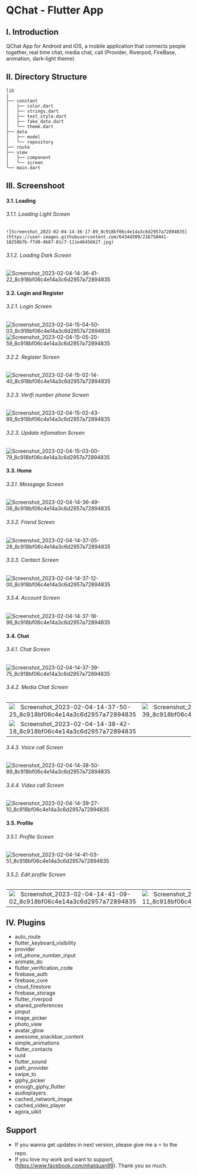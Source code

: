 # QChat - Flutter App

## I. Introduction
QChat App for Android and iOS, a mobile application that connects people together, real
time chat, media chat, call (Provider, Riverpod, FireBase, animation, dark-light theme)

## II. Directory Structure
```
lib
│
├── constant
│   ├── color.dart
│   ├── strings.dart
│   ├── text_style.dart
│   ├── fake_data.dart
│   └── theme.dart
├── data
│   ├── model
│   └── repository
├── route
├── view
│   ├── component
│   └── screen
└── main.dart

```

## III. Screenshoot
#### 3.1. Loading
###### 3.1.1. Loading Light Screen
```
![Screenshot_2023-02-04-14-36-17-89_8c918bf06c4e14a3c6d2957a72894835](https://user-images.githubusercontent.com/64344509/216758441-18258b7b-f7d0-4b87-81c7-111e46456627.jpg)
```

###### 3.1.2. Loading Dark Screen
![Screenshot_2023-02-04-14-36-41-22_8c918bf06c4e14a3c6d2957a72894835](https://user-images.githubusercontent.com/64344509/216758448-7db39360-5d3b-4ff1-b509-d880637387a7.jpg)

#### 3.2. Login and Register

###### 3.2.1. Login Screen
![Screenshot_2023-02-04-15-04-50-03_8c918bf06c4e14a3c6d2957a72894835](https://user-images.githubusercontent.com/64344509/216759632-5bbb24d5-7e58-4f3f-9237-7007164d182b.jpg)
![Screenshot_2023-02-04-15-05-20-59_8c918bf06c4e14a3c6d2957a72894835](https://user-images.githubusercontent.com/64344509/216759638-70def8b5-2ffd-4ed7-b3b6-aaa790d5f525.jpg)

###### 3.2.2. Register Screen
![Screenshot_2023-02-04-15-02-14-40_8c918bf06c4e14a3c6d2957a72894835](https://user-images.githubusercontent.com/64344509/216759684-19132dd4-6b97-4401-b5a4-f56e5684392f.jpg)

###### 3.2.3. Verifi number phone Screen
![Screenshot_2023-02-04-15-02-43-89_8c918bf06c4e14a3c6d2957a72894835](https://user-images.githubusercontent.com/64344509/216759719-b2563dc3-983b-4ab3-99c7-646f34e8a3a2.jpg)

###### 3.2.3. Update infomation Screen
![Screenshot_2023-02-04-15-03-00-79_8c918bf06c4e14a3c6d2957a72894835](https://user-images.githubusercontent.com/64344509/216759754-ae006f85-6002-4201-a115-0f72988638d4.jpg)


#### 3.3. Home
###### 3.3.1. Messgage Screen
![Screenshot_2023-02-04-14-36-49-06_8c918bf06c4e14a3c6d2957a72894835](https://user-images.githubusercontent.com/64344509/216759837-c6897a14-9779-4072-89b1-d8a2b8633ed5.jpg)

###### 3.3.2. Friend Screen
![Screenshot_2023-02-04-14-37-05-28_8c918bf06c4e14a3c6d2957a72894835](https://user-images.githubusercontent.com/64344509/216759841-6c113ae2-aa3b-44d8-ab2d-6d7aef1ac0c2.jpg)

###### 3.3.3. Contact Screen
![Screenshot_2023-02-04-14-37-12-00_8c918bf06c4e14a3c6d2957a72894835](https://user-images.githubusercontent.com/64344509/216759876-20ed16f3-0362-4248-999a-1f83f4b52152.jpg)

###### 3.3.4. Account Screen
![Screenshot_2023-02-04-14-37-18-96_8c918bf06c4e14a3c6d2957a72894835](https://user-images.githubusercontent.com/64344509/216759880-36ada654-5af9-4357-9c7f-7cdae813924f.jpg)

#### 3.4. Chat
###### 3.4.1. Chat Screen
![Screenshot_2023-02-04-14-37-39-75_8c918bf06c4e14a3c6d2957a72894835](https://user-images.githubusercontent.com/64344509/216759958-8983f664-174b-43ee-9fe6-42b0b4fc99e5.jpg)

###### 3.4.2. Media Chat Screen

|  |  |  |
| :---:  | :---:  | :---:  |
| ![Screenshot_2023-02-04-14-37-50-25_8c918bf06c4e14a3c6d2957a72894835](https://user-images.githubusercontent.com/64344509/216759997-871305d9-76fc-4b1c-a386-6c7db305a31d.jpg) | ![Screenshot_2023-02-04-14-38-01-39_8c918bf06c4e14a3c6d2957a72894835](https://user-images.githubusercontent.com/64344509/216760002-00a1904a-fbb7-44e7-9dcd-c34e839a7ceb.jpg) | ![Screenshot_2023-02-04-14-38-12-30_8c918bf06c4e14a3c6d2957a72894835](https://user-images.githubusercontent.com/64344509/216760003-c296476a-ef2c-4b1e-b89e-dbf519181a41.jpg) 
| ![Screenshot_2023-02-04-14-38-42-18_8c918bf06c4e14a3c6d2957a72894835](https://user-images.githubusercontent.com/64344509/216760004-c13020ab-2141-47f9-a930-890d85fff9c4.jpg)

###### 3.4.3. Voice call Screen
![Screenshot_2023-02-04-14-38-50-89_8c918bf06c4e14a3c6d2957a72894835](https://user-images.githubusercontent.com/64344509/216760029-6c76735b-abf2-483a-858f-bb4ebeea5937.jpg)

###### 3.4.4. Video call Screen
![Screenshot_2023-02-04-14-39-27-10_8c918bf06c4e14a3c6d2957a72894835](https://user-images.githubusercontent.com/64344509/216760053-2f1dcd45-5c12-421c-a8f1-5c9ef9297722.jpg)

#### 3.5. Profile
###### 3.5.1. Profile Screen
![Screenshot_2023-02-04-14-41-03-51_8c918bf06c4e14a3c6d2957a72894835](https://user-images.githubusercontent.com/64344509/216760141-d2e462a0-1706-4bea-b4d2-86680acac8f7.jpg)

###### 3.5.2. Edit profile Screen
|  |  |  |
| :---:  | :---:  | :---:  |
|![Screenshot_2023-02-04-14-41-09-02_8c918bf06c4e14a3c6d2957a72894835](https://user-images.githubusercontent.com/64344509/216760146-93c86027-319e-47d1-bc00-ce1374faafed.jpg)|![Screenshot_2023-02-04-14-41-13-11_8c918bf06c4e14a3c6d2957a72894835](https://user-images.githubusercontent.com/64344509/216760148-0d85d493-22ed-411a-9dd5-0f5f6fde6c6a.jpg)|![Screenshot_2023-02-04-16-40-41-87_8c918bf06c4e14a3c6d2957a72894835](https://user-images.githubusercontent.com/64344509/216760397-a01e7b79-9959-4591-91fb-dc6ce59ffd5b.jpg)|


## IV. Plugins
  - auto_route
  - flutter_keyboard_visibility
  - provider
  - intl_phone_number_input
  - animate_do
  - flutter_verification_code
  - firebase_auth
  - firebase_core
  - cloud_firestore
  - firebase_storage
  - flutter_riverpod
  - shared_preferences
  - pinput
  - image_picker
  - photo_view
  - avatar_glow
  - awesome_snackbar_content
  - simple_animations
  - flutter_contacts
  - uuid
  - flutter_sound
  - path_provider
  - swipe_to
  - giphy_picker
  - enough_giphy_flutter
  - audioplayers
  - cached_network_image
  - cached_video_player
  - agora_uikit


## Support
- If you wanna get updates in next version, please give me a ⭐ to the repo.
- If you love my work and want to support, (https://www.facebook.com/nhatquan99). Thank you so much.
